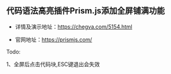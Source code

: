 ## 代码语法高亮插件Prism.js添加全屏铺满功能

- 详情及演示地址：https://chegva.com/5154.html

- 官网地址：https://prismjs.com/

Todo:

1、全屏后点击代码块,ESC键退出会失效


